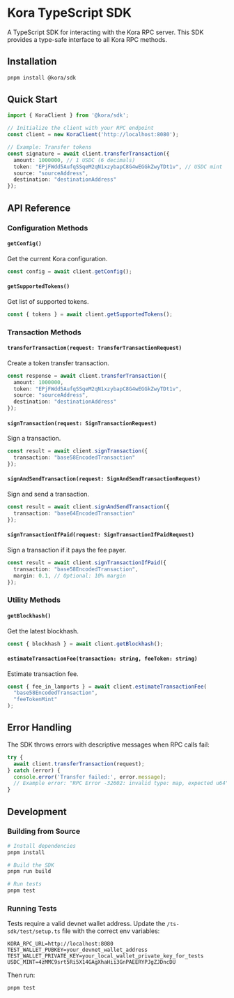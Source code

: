 # Kora TypeScript SDK

A TypeScript SDK for interacting with the Kora RPC server. This SDK provides a type-safe interface to all Kora RPC methods.

## Installation

```bash
pnpm install @kora/sdk
```

## Quick Start

```typescript
import { KoraClient } from '@kora/sdk';

// Initialize the client with your RPC endpoint
const client = new KoraClient('http://localhost:8080');

// Example: Transfer tokens
const signature = await client.transferTransaction({
  amount: 1000000, // 1 USDC (6 decimals)
  token: "EPjFWdd5AufqSSqeM2qN1xzybapC8G4wEGGkZwyTDt1v", // USDC mint
  source: "sourceAddress",
  destination: "destinationAddress"
});
```

## API Reference

### Configuration Methods

#### `getConfig()`
Get the current Kora configuration.
```typescript
const config = await client.getConfig();
```

#### `getSupportedTokens()`
Get list of supported tokens.
```typescript
const { tokens } = await client.getSupportedTokens();
```

### Transaction Methods

#### `transferTransaction(request: TransferTransactionRequest)`
Create a token transfer transaction.
```typescript
const response = await client.transferTransaction({
  amount: 1000000,
  token: "EPjFWdd5AufqSSqeM2qN1xzybapC8G4wEGGkZwyTDt1v",
  source: "sourceAddress",
  destination: "destinationAddress"
});
```

#### `signTransaction(request: SignTransactionRequest)`
Sign a transaction.
```typescript
const result = await client.signTransaction({
  transaction: "base58EncodedTransaction"
});
```

#### `signAndSendTransaction(request: SignAndSendTransactionRequest)`
Sign and send a transaction.
```typescript
const result = await client.signAndSendTransaction({
  transaction: "base64EncodedTransaction"
});
```

#### `signTransactionIfPaid(request: SignTransactionIfPaidRequest)`
Sign a transaction if it pays the fee payer.
```typescript
const result = await client.signTransactionIfPaid({
  transaction: "base58EncodedTransaction",
  margin: 0.1, // Optional: 10% margin
});
```

### Utility Methods

#### `getBlockhash()`
Get the latest blockhash.
```typescript
const { blockhash } = await client.getBlockhash();
```

#### `estimateTransactionFee(transaction: string, feeToken: string)`
Estimate transaction fee.
```typescript
const { fee_in_lamports } = await client.estimateTransactionFee(
  "base58EncodedTransaction",
  "feeTokenMint"
);
```

## Error Handling

The SDK throws errors with descriptive messages when RPC calls fail:

```typescript
try {
  await client.transferTransaction(request);
} catch (error) {
  console.error('Transfer failed:', error.message);
  // Example error: "RPC Error -32602: invalid type: map, expected u64"
}
```

## Development

### Building from Source

```bash
# Install dependencies
pnpm install

# Build the SDK
pnpm run build

# Run tests
pnpm test
```

### Running Tests

Tests require a valid devnet wallet address. Update the `/ts-sdk/test/setup.ts` file with the correct env variables:

```env
KORA_RPC_URL=http://localhost:8080
TEST_WALLET_PUBKEY=your_devnet_wallet_address
TEST_WALLET_PRIVATE_KEY=your_local_wallet_private_key_for_tests
USDC_MINT=4zMMC9srt5Ri5X14GAgXhaHii3GnPAEERYPJgZJDncDU
```

Then run:
```bash
pnpm test
```
